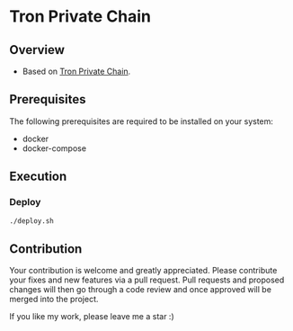 # Tron Private Chain

## Overview

- Based on [Tron Private Chain](https://developers.tron.network/docs/tron-private-chain).

## Prerequisites

The following prerequisites are required to be installed on your system:

- docker
- docker-compose

## Execution

### Deploy

```sh
./deploy.sh
```

## Contribution

Your contribution is welcome and greatly appreciated. Please contribute your fixes and new features via a pull request.
Pull requests and proposed changes will then go through a code review and once approved will be merged into the project.

If you like my work, please leave me a star :)
